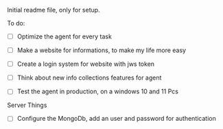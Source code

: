 Initial readme file, only for setup.

To do:

- [ ] Optimize the agent for every task
- [ ] Make a website for informations, to make my life more easy
- [ ] Create a login system for website with jws token
- [ ] Think about new info collections features for agent
- [ ] Test the agent in production, on a windows 10 and 11 Pcs


Server Things

- [ ] Configure the MongoDb, add an user and password for authentication
